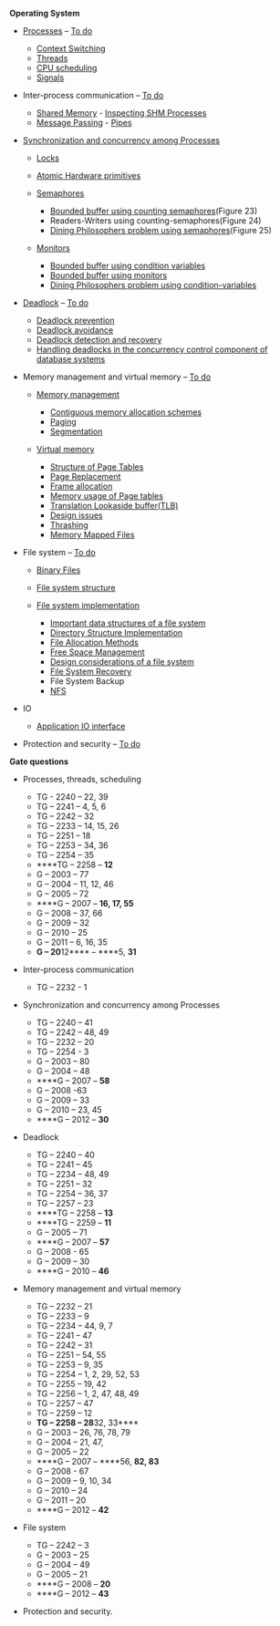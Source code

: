 **Operating System**

-   [Processes](Processes.md) – [To do](../../To%20do.odt#Processes)

    -   [Context Switching](../Context%20Switching.odt)
    -   [Threads](../Threads.odt)
    -   [CPU scheduling](../Process%20Scheduling.odt)
    -   [Signals](../Signals.odt)

-   Inter-process communication – [To do](../../To%20do.odt#IPC)

    -   [Shared Memory](../Shared%20Memory.odt) - [Inspecting SHM
        Processes](../InspectingSHMProcesses.txt)
    -   [Message Passing](../Message%20Passing.odt) -
        [Pipes](../Pipes.odt)

-   [Synchronization and concurrency among
    Processes](../Process%20synchronization.odt)

    -   [Locks](../Locks.odt)

    -   [Atomic Hardware
        primitives](../Atomic%20hardware-primitives%20for%20synchronization.odt)

    -   [Semaphores](../Semaphores.odt)

        -   [Bounded buffer using counting
            semaphores](../workspace/Bounded%20Buffer%20using%20counting%20semaphores/main.c)(Figure
            23)
        -   Readers-Writers using counting-semaphores(Figure 24)
        -   [Dining Philosophers problem using
            semaphores](../Operating%20System%20Concepts%20-%208th%20Edition%20-%20Silberschatz,%20Galvin,%20Gagne/src/Dining%20Philosophers%20using%20semaphores/main.c)(Figure
            25)

    -   [Monitors](../Monitors.odt)

        -   [Bounded buffer using condition
            variables](../Operating%20System%20Concepts%20-%208th%20Edition%20-%20Silberschatz,%20Galvin,%20Gagne/Exercises/Bounded%20Buffer%20using%20condition%20variables/main.c)
        -   [Bounded buffer using
            monitors](../Operating%20System%20Concepts%20-%208th%20Edition%20-%20Silberschatz,%20Galvin,%20Gagne/Exercises/Bounded%20buffer%20using%20monitors/src/BoundedBuffer.java)
        -   [Dining Philosophers problem using
            condition-variables](../Operating%20System%20Concepts%20-%208th%20Edition%20-%20Silberschatz,%20Galvin,%20Gagne/Exercises/Dining%20Philosophers%20using%20condition%20variables/main.c)

-   [Deadlock](../Deadlocks.odt) – [To do](../../To%20do.odt#Deadlock)

    -   [Deadlock prevention](../Deadlock%20Prevention.odt)
    -   [Deadlock avoidance](../Deadlock%20Avoidance.odt)
    -   [Deadlock
        ](../Deadlock%20detection%20and%20recovery.odt)[detection and
        ](../Deadlock%20detection%20and%20recovery.odt)[recovery](../Deadlock%20detection%20and%20recovery.odt)
    -   [Handling deadlocks in the concurrency control component of
        database
        systems](../../Databases/Handling%20deadlocks%20in%20concurrency%20control%20systems.odt)

-   Memory management and virtual memory – [To
    do](../../To%20do.odt#Memory%20management)

    -   [Memory management](../Memory%20management.odt)

        -   [Contiguous memory allocation
            schemes](../Contiguous%20Memory%20Allocation%20Scheme.odt)
        -   [Paging](../../Computer%20Organization%20and%20Architecture/Virtual%20Memory.odt)
        -   [Segmentation](../Segmentation.odt)

    -   [Virtual
        memory](../../Computer%20Organization%20and%20Architecture/Virtual%20Memory.odt)

        -   [Structure of Page
            Tables](../../Computer%20Organization%20and%20Architecture/Virtual%20Memory%20-%20Structure%20of%20Page%20Tables.odt)
        -   [Page
            Replacement](../../Computer%20Organization%20and%20Architecture/Virtual%20Memory%20-%20Page%20Replacement.odt)
        -   [Frame
            allocation](../../Computer%20Organization%20and%20Architecture/Virtual%20Memory%20-%20Frame%20allocation.odt)
        -   [Memory usage of Page
            tables](../../Computer%20Organization%20and%20Architecture/Virtual%20Memory%20-%20Memory%20usage%20of%20Page%20tables.odt)
        -   [Translation Lookaside
            buffer(TLB)](../../Computer%20Organization%20and%20Architecture/Virtual%20Memory%20-%20Translation-Lookaside%20buffer(TLB).odt)
        -   [Design
            issues](../../Computer%20Organization%20and%20Architecture/Virtual%20Memory%20-%20Design%20issues.odt)
        -   [Thrashing](../../Computer%20Organization%20and%20Architecture/Virtual%20Memory%20-%20Thrashing.odt)
        -   [Memory Mapped
            Files](../../Computer%20Organization%20and%20Architecture/Virtual%20Memory%20-%20Memory%20Mapped%20Files.odt)

-   File system – [To do](../../To%20do.odt#File%20System)

    -   [Binary Files](../Binary%20Files.odt)

    -   [File system structure](../File%20System%20Structure.odt)

    -   [File system
        implementation](../File%20System%20Implementation.odt)

        -   [Important data structures of a file
            system](../Important%20data%20structures%20of%20a%20file%20system.odt)
        -   [Directory Structure
            Implementation](../Directory%20implementation.odt)
        -   [File Allocation
            Methods](../File%20Allocation%20Methods.odt)
        -   [Free Space Management](../Free%20Space%20Management.odt)
        -   [Design considerations of a file
            system](../Design%20considerations%20of%20a%20file%20system.odt)
        -   [File System Recovery](../File%20System%20Recovery.odt)
        -   File System Backup
        -   [NFS](../Network%20File%20System.odt)

-   IO

    -   [Application IO interface](../Application%20IO%20interface.odt)

-   Protection and security – [To do](../../To%20do.odt#Protection)

****Gate questions****

-   Processes, threads, scheduling

    -   TG - 2240 – 22, 39
    -   TG – 2241 – 4, 5, 6
    -   TG – 2242 – 32
    -   TG – 2233 – 14, 15, 26
    -   TG – 2251 – 18
    -   TG – 2253 – 34, 36
    -   TG – 2254 – 35
    -   ****TG – 2258 – ****12****
    -   G – 2003 – 77
    -   G – 2004 – 11, 12, 46
    -   G – 2005 – 72
    -   ****G – 2007 – ****16, 17, 55****
    -   G – 2008 – 37, 66
    -   G – 2009 – 32
    -   G – 2010 – 25
    -   G – 2011 – 6, 16, 35
    -   ****G – 20****12**** – ****5, ****31****

-   Inter-process communication

    -   TG – 2232 - 1

-   Synchronization and concurrency among Processes

    -   TG – 2240 – 41
    -   TG – 2242 – 48, 49
    -   TG – 2232 – 20
    -   TG – 2254 - 3
    -   G – 2003 – 80
    -   G – 2004 – 48
    -   ****G – 2007 – ****58****
    -   G – 2008 -63
    -   G – 2009 – 33
    -   G – 2010 – 23, 45
    -   ****G – 2012 – ****30****

-   Deadlock

    -   TG – 2240 – 40
    -   TG – 2241 – 45
    -   TG – 2234 – 48, 49
    -   TG – 2251 – 32
    -   TG – 2254 – 36, 37
    -   TG – 2257 – 23
    -   ****TG – 2258 – ****13****
    -   ****TG – 2259 – ****11****
    -   G – 2005 – 71
    -   ****G – 2007 – ****57****
    -   G – 2008 - 65
    -   G – 2009 – 30
    -   ****G – 2010 – ****46****

-   Memory management and virtual memory

    -   TG – 2232 – 21
    -   TG – 2233 – 9
    -   TG – 2234 – 44, 9, 7
    -   TG – 2241 – 47
    -   TG – 2242 – 31
    -   TG – 2251 – 54, 55
    -   TG – 2253 – 9, 35
    -   TG – 2254 – 1, 2, 29, 52, 53
    -   TG – 2255 – 19, 42
    -   TG – 2256 – 1, 2, 47, 48, 49
    -   TG – 2257 – 47
    -   TG – 2259 – 12
    -   ****TG – 2258 – 28****32, 33****
    -   G – 2003 – 26, 76, 78, 79
    -   G – 2004 – 21, 47,
    -   G – 2005 – 22
    -   ****G – 2007 – ****56, ****82, 83****
    -   G – 2008 - 67
    -   G – 2009 – 9, 10, 34
    -   G – 2010 – 24
    -   G – 2011 – 20
    -   ****G – 2012 – ****42****

-   File system

    -   TG – 2242 – 3
    -   G – 2003 – 25
    -   G – 2004 – 49
    -   G – 2005 – 21
    -   ****G – 2008 – ****20****
    -   ****G – 2012 – ****43****

-   Protection and security.

[](../Signals.odt)
